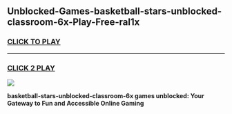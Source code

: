 
## Unblocked-Games-basketball-stars-unblocked-classroom-6x-Play-Free-ral1x
<h3>
<a href="https://premium76.site?title=basketball-stars-unblocked-classroom-6x&ref=10A">CLICK TO PLAY</a></h3>
<hr>

<h3>
<a href="https://premium76.site?title=basketball-stars-unblocked-classroom-6x&ref=10A">CLICK 2 PLAY</a>
  
</h3>

<a href="https://premium76.site?title=basketball-stars-unblocked-classroom-6x&ref=10A"><img src="https://clearcache.store/games.png"></a>


**basketball-stars-unblocked-classroom-6x games unblocked: Your Gateway to Fun and Accessible Online Gaming**
